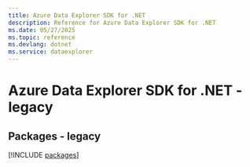 ```yaml
---
title: Azure Data Explorer SDK for .NET
description: Reference for Azure Data Explorer SDK for .NET
ms.date: 05/27/2025
ms.topic: reference
ms.devlang: dotnet
ms.service: dataexplorer
---
```

# Azure Data Explorer SDK for .NET - legacy
## Packages - legacy
[!INCLUDE [packages](data-explorer-index.md)]